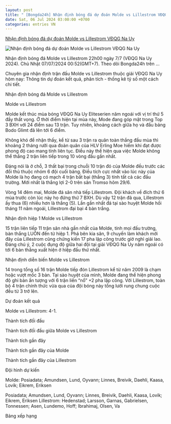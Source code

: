 ```yaml
---
layout: post
title: " [Bongda24h] Nhận định bóng đá dự đoán Molde vs Lillestrom VĐQG Na Uy"
date: Sat, 06 Jul 2024 03:00:00 +0700
categories: entries VN
---
```

[Nhận định bóng đá dự đoán Molde vs Lillestrom VĐQG Na Uy](https://bongda24h.vn/nhan-dinh-bong-da/nhan-dinh-molde-vs-lillestrom-vdqg-na-uy-344-392919.html)

![Nhận định bóng đá dự đoán Molde vs Lillestrom VĐQG Na Uy](https://static.bongda24h.vn/medias/standard/2024/07/06/soi-keo-molde-vs-lillestrom-vdqg-na-uy-0607210101.jpg)

Nhận định bóng đá Molde vs Lillestrom 22h00 ngày 7/7 (VĐQG Na Uy 2024). Chủ Nhật 07/07/2024 00:52(GMT+7). Theo dõi Bongda24h trên ...

Chuyên gia nhận định trận đấu Molde vs Lillestrom thuộc giải VĐQG Na Uy hôm nay: Thông tin dự đoán kết quả, phân tích - thống kê tỷ số một cách chi tiết.

Nhận định bóng đá Molde vs Lillestrom

Molde vs Lillestrom

Molde kết thúc mùa bóng VĐQG Na Uy Eliteserien năm ngoái với vị trí thứ 5 đầy thất vọng. Ở thời điểm hiện tại mùa này, Mode đang góp mặt trong Top 3 BXH với 24 điểm sau 13 trận. Tuy nhiên, khoảng cách giữa họ và đầu bảng Bodo Glimt đã lên tới 6 điểm.

Không khó để nhận thấy, kể từ sau 3 trận ra quân toàn thắng đầu mùa thì khoảng 2 tháng rưỡi qua đoàn quân của HLV Erling Moe hiếm khi đạt được phong độ cao mang tính liên tục. Điều này thể hiện qua việc Molde không thể thắng 2 trận liên tiếp trong 10 vòng đấu gần nhất.

Đáng nói là ở chỗ, 3 thất bại trong chuỗi 10 trận đó của Molde đều trước các đối thủ thuộc nhóm 6 đội cuối bảng. Điều tích cực nhất vào lúc này của Molde là họ đang có mạch 4 trận bất bại (thắng 3) tính tất cả các đấu trường. Mới nhất là thắng lợi 2-0 trên sân Tromso hôm 29/6.

Vòng 14 đêm mai, Molde đá sân nhà tiếp Lillestrom. Đội khách về đích thứ 6 mùa trước còn lúc này họ đứng thứ 7 BXH. Dù vậy 12 trận đã qua, Lillestrom ấy thua (6) nhiều hơn là thắng (5). Lần gần nhất đá tại sào huyệt Molde hồi tháng 11 năm ngoái, Lillestrom đại bại 4 bàn trắng.

Nhận định hiệp 1 Molde vs Lillestrom

15 trận liên tiếp 11 trận sân nhà gần nhất của Molde, tính mọi đấu trường, bàn thắng LUÔN đến từ hiệp 1. Phá bên kia sân, 9 chuyến làm khách mới đây của Lillestrom cũng chứng kiến 17 pha lập công trước giờ nghỉ giải lao. Đáng chú ý, 2 cuộc đụng độ giữa hai đội tại giải VĐQG Na Uy năm ngoái có tới 6 bàn thắng xuất hiện ở hiệp đấu thứ nhất.

Nhận định diễn biến Molde vs Lillestrom

14 trong tổng số 16 trận Molde tiếp đón Lillestrom kể từ năm 2009 là chạm hoặc vượt mốc 3 bàn. Tại sào huyệt của mình, Molde đang thể hiện phong độ ghi bàn ấn tượng với 6 trận liền “nổ” +2 pha lập công. Với Lillestrom, toàn bộ 4 trận chính thức vừa qua của đội bóng này tổng lưới rung chung cuộc đều từ 3 trở lên.

Dự đoán kết quả

Molde vs Lillestrom: 4-1.

Thành tích đối đầu

Thành tích đối đầu giữa Molde vs Lillestrom

Thành tích gần đây

Thành tích gần đây của Molde

Thành tích gần đây của Lillestrom

Đội hình dự kiến

Molde: Posiadata; Amundsen, Lund, Oyvann; Linnes, Breivik, Daehli, Kaasa, Lovik; Eikrem, Eriksen

Posiadata; Amundsen, Lund, Oyvann; Linnes, Breivik, Daehli, Kaasa, Lovik; Eikrem, Eriksen Lillestrom: Hedenstad; Larsson, Garnas, Gabrielsen, Tonnessen; Asen, Lundemo, Hoff; Ibrahimaj, Olsen, Va

Bảng xếp hạng

